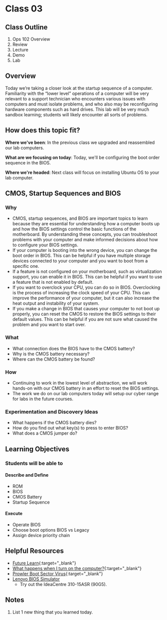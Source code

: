 # Class 03

## Class Outline

1. Ops 102 Overview
1. Review
1. Lecture
1. Demo
1. Lab 

## Overview

Today we’re taking a closer look at the startup sequence of a computer. Familiarity with the “lower level” operations of a computer will be very relevant to a support technician who encounters various issues with computers and must isolate problems, and who also may be reconfiguring hardware components such as hard drives. This lab will be very much sandbox learning; students will likely encounter all sorts of problems.

## How does this topic fit?

**Where we've been**:
In the previous class we upgraded and reassembled our lab computers.

**What are we focusing on today**:
Today, we'll be configuring the boot order sequence in the BIOS.

**Where we're headed**:
Next class will focus on installing Ubuntu OS to your lab computer.

## CMOS, Startup Sequences and BIOS

### Why
- CMOS, startup sequences, and BIOS are important topics to learn because they are essential for understanding how a computer boots up and how the BIOS settings control the basic functions of the motherboard. By understanding these concepts, you can troubleshoot problems with your computer and make informed decisions about how to configure your BIOS settings.
- If your computer is booting into the wrong device, you can change the boot order in BIOS. This can be helpful if you have multiple storage devices connected to your computer and you want to boot from a specific one.
- If a feature is not configured on your motherboard, such as virtualization support, you can enable it in BIOS. This can be helpful if you want to use a feature that is not enabled by default.
- If you want to overclock your CPU, you can do so in BIOS. Overclocking is the process of increasing the clock speed of your CPU. This can improve the performance of your computer, but it can also increase the heat output and instability of your system.
- If you make a change in BIOS that causes your computer to not boot up properly, you can reset the CMOS to restore the BIOS settings to their default values. This can be helpful if you are not sure what caused the problem and you want to start over.

### What
- What connection does the BIOS have to the CMOS battery?
- Why is the CMOS battery necessary?
- Where can the CMOS battery be found?

### How
- Continuing to work in the lowest level of abstraction, we will work hands-on with our CMOS battery in an effort to reset the BIOS settings.
- The work we do on our lab computers today will setup our cyber range for labs in the future courses.

### Experimentation and Discovery Ideas
- What happens if the CMOS battery dies?
- How do you find out what key(s) to press to enter BIOS?
- What does a CMOS jumper do?

## Learning Objectives

### Students will be able to

#### Describe and Define

- ROM
- BIOS
- CMOS Battery
- Startup Sequence

#### Execute

- Operate BIOS
- Choose boot options BIOS vs Legacy
- Assign device priority chain

## Helpful Resources

- [Future Learn](https://www.futurelearn.com/courses/computer-systems/0/steps/53497){:target="_blank"}
- [What happens when I turn on the computer?](https://www.geeksforgeeks.org/what-happens-when-we-turn-on-computer/){:target="_blank"}
- [Prowler Boot Sector Virus](https://www.youtube.com/watch?v=fSL4J0zhMcY){:target="_blank"}
- [Lenovo BIOS Simulator](https://support.lenovo.com/us/en/solutions/HT502745)
  - Try out the IdeaCentre 310-15ASR (90G5).

## Notes
1. List 1 new thing that you learned today.
